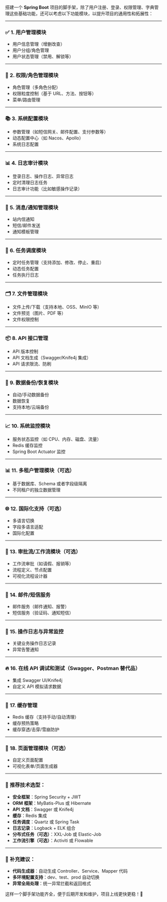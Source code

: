 搭建一个 **Spring Boot** 项目的脚手架，除了用户注册、登录、权限管理、字典管理这些基础功能，还可以考虑以下功能模块，以提升项目的通用性和拓展性：

---

### ✅ **1. 用户管理模块**
- 用户信息管理（增删改查）
- 用户分组/角色管理
- 用户状态管理（禁用、解锁等）

---

### 🔐 **2. 权限/角色管理模块**
- 角色管理（多角色分配）
- 权限粒度控制（基于 URL、方法、按钮等）
- 菜单/路由管理

---

### 📚 **3. 系统配置模块**
- 参数管理（如短信网关、邮件配置、支付参数等）
- 动态配置中心（如 Nacos、Apollo）
- 系统日志配置

---

### 📊 **4. 日志审计模块**
- 登录日志、操作日志、异常日志
- 定时清理日志任务
- 日志审计功能（比如敏感操作记录）

---

### 📨 **5. 消息/通知管理模块**
- 站内信通知
- 短信/邮件发送
- 通知模板管理

---

### 📅 **6. 任务调度模块**
- 定时任务管理（支持添加、修改、停止、重启）
- 动态任务配置
- 任务执行日志

---

### 🗂️ **7. 文件管理模块**
- 文件上传/下载（支持本地、OSS、MinIO 等）
- 文件预览（图片、PDF 等）
- 文件权限控制

---

### 📦 **8. API 接口管理**
- API 版本控制
- API 文档生成（Swagger/Knife4j 集成）
- API 请求限流、防刷

---

### 🔄 **9. 数据备份/恢复模块**
- 自动/手动数据备份
- 数据恢复
- 支持本地/云端备份

---

### 📈 **10. 系统监控模块**
- 服务状态监控（如 CPU、内存、磁盘、流量）
- Redis 缓存监控
- Spring Boot Actuator 监控

---

### 📊 **11. 多租户管理模块（可选）**
- 基于数据库、Schema 或者字段级隔离
- 不同租户的独立数据管理

---

### 🌐 **12. 国际化支持（可选）**
- 多语言切换
- 字段多语言适配
- 国际化配置

---

### 🔄 **13. 审批流/工作流模块（可选）**
- 工作流审批（如请假、报销等）
- 流程定义、节点配置
- 可视化流程设计器

---

### 📧 **14. 邮件/短信服务**
- 邮件服务（邮件通知、报警）
- 短信服务（验证码、通知短信）

---

### 📢 **15. 操作日志与异常监控**
- 关键业务操作日志记录
- 异常告警通知

---

### 🔥 **16. 在线 API 调试和测试（Swagger、Postman 替代品）**
- 集成 Swagger UI/Knife4j
- 自定义 API 模拟请求数据

---

### 🚀 **17. 缓存管理**
- Redis 缓存（支持手动/自动清理）
- 缓存预热策略
- 缓存穿透/击穿/雪崩防护

---

### 🎨 **18. 页面管理模块（可选）**
- 自定义页面配置
- 可视化表单/页面生成器

---

### 🎯 **推荐技术选型：**
- **安全框架**：Spring Security + JWT
- **ORM 框架**：MyBatis-Plus 或 Hibernate
- **API 文档**：Swagger 或 Knife4j
- **缓存**：Redis 集成
- **任务调度**：Quartz 或 Spring Task
- **日志记录**：Logback + ELK 组合
- **分布式任务（可选）**：XXL-Job 或 Elastic-Job
- **工作流引擎（可选）**：Activiti 或 Flowable

---

### 🎁 **补充建议：**
- **代码生成器**：自动生成 Controller、Service、Mapper 代码
- **多环境配置支持**：dev、test、prod 自动切换
- **异常全局处理**：统一异常拦截和返回格式

这样一个脚手架功能齐全，便于后期开发和维护，项目上线更快更稳！🚀
